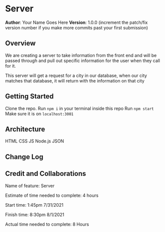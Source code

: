 # Server

**Author**: Your Name Goes Here
**Version**: 1.0.0 (increment the patch/fix version number if you make more commits past your first submission)

## Overview
<!-- Provide a high level overview of what this application is and why you are building it, beyond the fact that it's an assignment for this class. (i.e. What's your problem domain?) -->
We are creating a server to take information from the front end and will be passed through and pull out specific information for the user when they call for it.

This server will get a request for a city in our database, when our city matches that database, it will return with the information on that city

## Getting Started
<!-- What are the steps that a user must take in order to build this app on their own machine and get it running? -->

Clone the repo.
Run `npm i` in your terminal inside this repo
Run `npm start`
Make sure it is on `localhost:3001`

## Architecture
<!-- Provide a detailed description of the application design. What technologies (languages, libraries, etc) you're using, and any other relevant design information. -->

HTML
CSS
JS
Node.js
JSON

## Change Log
<!-- Use this area to document the iterative changes made to your application as each feature is successfully implemented. Use time stamps. Here's an example:

01-01-2001 4:59pm - Application now has a fully-functional express server, with a GET route for the location resource. -->

## Credit and Collaborations
<!-- Give credit (and a link) to other people or resources that helped you build this application. -->

Name of feature: Server

Estimate of time needed to complete: 4 hours

Start time: 1:45pm 7/31/2021

Finish time: 8:30pm 8/1/2021

Actual time needed to complete: 8 Hours
